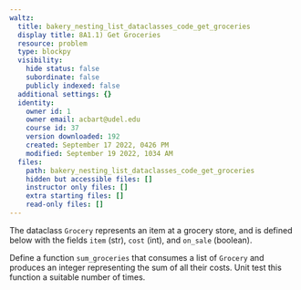 ```yaml
---
waltz:
  title: bakery_nesting_list_dataclasses_code_get_groceries
  display title: 8A1.1) Get Groceries
  resource: problem
  type: blockpy
  visibility:
    hide status: false
    subordinate: false
    publicly indexed: false
  additional settings: {}
  identity:
    owner id: 1
    owner email: acbart@udel.edu
    course id: 37
    version downloaded: 192
    created: September 17 2022, 0426 PM
    modified: September 19 2022, 1034 AM
  files:
    path: bakery_nesting_list_dataclasses_code_get_groceries
    hidden but accessible files: []
    instructor only files: []
    extra starting files: []
    read-only files: []
---
```

The dataclass `Grocery` represents an item at a grocery store, and is defined below with the fields `item` (str), `cost` (int), and `on_sale` (boolean).

Define a function `sum_groceries` that consumes a list of `Grocery` and produces an integer representing the sum of all their costs.
Unit test this function a suitable number of times.